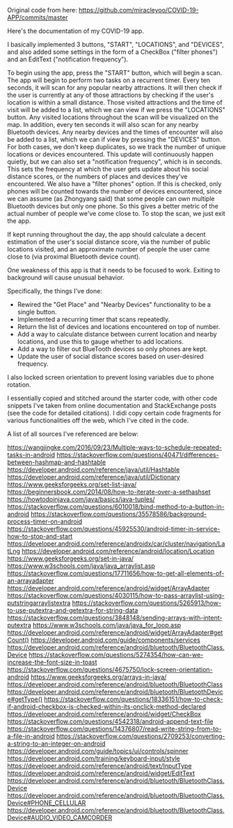 Original code from here:
https://github.com/miracleyoo/COVID-19-APP/commits/master

Here's the documentation of my COVID-19 app.

I basically implemented 3 buttons, "START", "LOCATIONS", and "DEVICES", and also added some settings in the form of a CheckBox ("filter phones") and an EditText ("notification frequency").

To begin using the app, press the "START" button, which will begin a scan. The app will begin to perform two tasks on a recurrent timer. Every ten seconds, it will scan for any popular nearby attractions. It will then check if the user is currently at any of those attractions by checking if the user's location is within a small distance. Those visited attractions and the time of visit will be added to a list, which we can view if we press the "LOCATIONS" button. Any visited locations throughout the scan will be visualized on the map. In addition, every ten seconds it will also scan for any nearby Bluetooth devices. Any nearby devices and the times of encounter will also be added to a list, which we can if view by pressing the "DEVICES" button. For both cases, we don't keep duplicates, so we track the number of unique locations or devices encountered. This update will continuously happen quietly, but we can also set a "notification frequency", which is in seconds. This sets the frequency at which the user gets update about his social distance scores, or the numbers of places and devices they've encountered. We also have a "filter phones" option. If this is checked, only phones will be counted towards the number of devices encountered, since we can assume (as Zhongyang said) that some people can own multiple Bluetooth devices but only one phone. So this gives a better metric of the actual number of people we've come close to. To stop the scan, we just exit the app.

If kept running throughout the day, the app should calculate a decent estimation of the user's social distance score, via the number of public locations visited, and an approximate number of people the user came close to (via proximal Bluetooth device count).

One weakness of this app is that it needs to be focused to work. Exiting to background will cause unusual behavior.

Specifically, the things I've done:
- Rewired the "Get Place" and "Nearby Devices" functionality to be a single button.
- Implemented a recurring timer that scans repeatedly.
- Return the list of devices and locations encountered on top of number.
- Add a way to calculate distance between current location and nearby locations, and use this to gauge whether to add locations.
- Add a way to filter out BlueTooth devices so only phones are kept.
- Update the user of social distance scores based on user-desired frequency.

I also locked screen orientation to prevent losing variables due to phone rotation.

I essentially copied and stitched around the starter code, with other code snippets I've taken from online documentation and StackExchange posts (see the code for detailed citations). I didi copy certain code fragments for various functionalities off the web, which I've cited in the code.

A list of all sources I've referenced are below:

https://wangjingke.com/2016/09/23/Multiple-ways-to-schedule-repeated-tasks-in-android
https://stackoverflow.com/questions/40471/differences-between-hashmap-and-hashtable
https://developer.android.com/reference/java/util/Hashtable
https://developer.android.com/reference/java/util/Dictionary
https://www.geeksforgeeks.org/set-list-java/
https://beginnersbook.com/2014/08/how-to-iterate-over-a-sethashset
https://howtodoinjava.com/java/basics/java-tuples/
https://stackoverflow.com/questions/6010018/bind-method-to-a-button-in-android
https://stackoverflow.com/questions/35578586/background-process-timer-on-android
https://stackoverflow.com/questions/45925530/android-timer-in-service-how-to-stop-and-start
https://developer.android.com/reference/androidx/car/cluster/navigation/LatLng
https://developer.android.com/reference/android/location/Location
https://www.geeksforgeeks.org/set-in-java/
https://www.w3schools.com/java/java_arraylist.asp
https://stackoverflow.com/questions/17711656/how-to-get-all-elements-of-an-arrayadapter
https://developer.android.com/reference/android/widget/ArrayAdapter
https://stackoverflow.com/questions/4030115/how-to-pass-arraylist-using-putstringarraylistextra
https://stackoverflow.com/questions/5265913/how-to-use-putextra-and-getextra-for-string-data
https://stackoverflow.com/questions/3848148/sending-arrays-with-intent-putextra
https://www.w3schools.com/java/java_for_loop.asp
https://developer.android.com/reference/android/widget/ArrayAdapter#getCount()
https://developer.android.com/guide/components/services
https://developer.android.com/reference/android/bluetooth/BluetoothClass.Device
https://stackoverflow.com/questions/5274354/how-can-we-increase-the-font-size-in-toast
https://stackoverflow.com/questions/4675750/lock-screen-orientation-android
https://www.geeksforgeeks.org/arrays-in-java/
https://developer.android.com/reference/android/bluetooth/BluetoothClass
https://developer.android.com/reference/android/bluetooth/BluetoothDevice#getType()
https://stackoverflow.com/questions/18336151/how-to-check-if-android-checkbox-is-checked-within-its-onclick-method-declared
https://developer.android.com/reference/android/widget/CheckBox
https://stackoverflow.com/questions/4542318/android-append-text-file
https://stackoverflow.com/questions/14376807/read-write-string-from-to-a-file-in-android
https://stackoverflow.com/questions/2709253/converting-a-string-to-an-integer-on-android
https://developer.android.com/guide/topics/ui/controls/spinner
https://developer.android.com/training/keyboard-input/style
https://developer.android.com/reference/android/text/InputType
https://developer.android.com/reference/android/widget/EditText
https://developer.android.com/reference/android/bluetooth/BluetoothClass.Device
https://developer.android.com/reference/android/bluetooth/BluetoothClass.Device#PHONE_CELLULAR
https://developer.android.com/reference/android/bluetooth/BluetoothClass.Device#AUDIO_VIDEO_CAMCORDER





 


